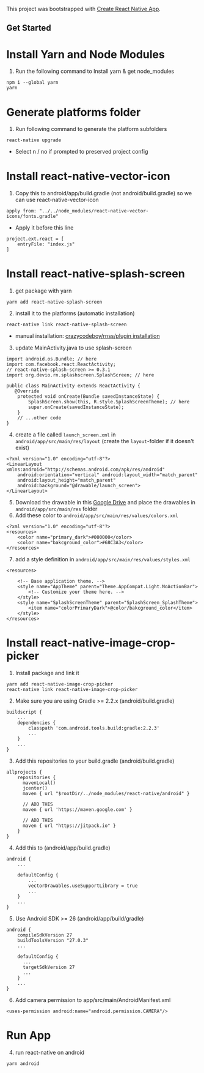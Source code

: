 This project was bootstrapped with [Create React Native App](https://github.com/react-community/create-react-native-app).

## Get Started

# Install Yarn and Node Modules
1. Run the following command to Install yarn & get node_modules
```
npm i --global yarn
yarn
```

# Generate platforms folder
1. Run following command to generate the platform subfolders
```
react-native upgrade
```
 - Select n / no if prompted to preserved project config

# Install react-native-vector-icon
1. Copy this to android/app/build.gradle (not android/build.gradle) so we can use react-native-vector-icon
```
apply from: "../../node_modules/react-native-vector-icons/fonts.gradle"

```
 - Apply it before this line
```
project.ext.react = [
    entryFile: "index.js"
]
``` 

# Install react-native-splash-screen
1.  get package with yarn
```
yarn add react-native-splash-screen
```
2. install it to the platforms (automatic installation)
```
react-native link react-native-splash-screen
```
- manual installation: [crazycodeboy/rnss/plugin installation](https://github.com/crazycodeboy/react-native-splash-screen#second-stepplugin-installation)
3. update MainActivity.java to use splash-screen
```
import android.os.Bundle; // here
import com.facebook.react.ReactActivity;
// react-native-splash-screen >= 0.3.1
import org.devio.rn.splashscreen.SplashScreen; // here

public class MainActivity extends ReactActivity {
   @Override
    protected void onCreate(Bundle savedInstanceState) {
        SplashScreen.show(this, R.style.SplashScreenTheme); // here
        super.onCreate(savedInstanceState);
    }
    // ...other code
}
```
4. create a file called `launch_screen.xml` in `android/app/src/main/res/layout` (create the `layout`-folder if it doesn't exist)
```
<?xml version="1.0" encoding="utf-8"?>
<LinearLayout xmlns:android="http://schemas.android.com/apk/res/android"
    android:orientation="vertical" android:layout_width="match_parent"
    android:layout_height="match_parent"
    android:background="@drawable/launch_screen">
</LinearLayout>
```
5. Download the drawable in this [Google Drive](https://drive.google.com/file/d/10J8kh0oEsbC1bRo9ysSgbQitmXGKmp9F/view) and place the drawables in `android/app/src/main/res` folder
6. Add these color to `android/app/src/main/res/values/colors.xml`
```
<?xml version="1.0" encoding="utf-8"?>
<resources>
    <color name="primary_dark">#000000</color>
    <color name="bakcground_color">#68C3A3</color>
</resources>
```
7. add a style definition in `android/app/src/main/res/values/styles.xml`
```
<resources>

    <!-- Base application theme. -->
    <style name="AppTheme" parent="Theme.AppCompat.Light.NoActionBar">
        <!-- Customize your theme here. -->
    </style>
    <style name="SplashScreenTheme" parent="SplashScreen_SplashTheme">
        <item name="colorPrimaryDark">@color/bakcground_color</item>
    </style>
</resources>
```

# Install react-native-image-crop-picker
1. Install package and link it
```
yarn add react-native-image-crop-picker
react-native link react-native-image-crop-picker
```
2. Make sure you are using Gradle >= 2.2.x (android/build.gradle)
```
buildscript {
    ...
    dependencies {
        classpath 'com.android.tools.build:gradle:2.2.3'
        ...
    }
    ...
}
```
3. Add this repositories to your build.gradle (android/build.gradle)
```
allprojects {
    repositories {
      mavenLocal()
      jcenter()
      maven { url "$rootDir/../node_modules/react-native/android" }

      // ADD THIS
      maven { url 'https://maven.google.com' }

      // ADD THIS
      maven { url "https://jitpack.io" }
    }
}
```
4. Add this to (android/app/build.gradle)
```
android {
    ...

    defaultConfig {
        ...
        vectorDrawables.useSupportLibrary = true
        ...
    }
    ...
}
```
5. Use Android SDK >= 26 (android/app/build/gradle)
```
android {
    compileSdkVersion 27
    buildToolsVersion "27.0.3"
    ...
    
    defaultConfig {
      ...
      targetSdkVersion 27
      ...
    }
    ...
}
```
6. Add camera permission to app/src/main/AndroidManifest.xml
```
<uses-permission android:name="android.permission.CAMERA"/>
```


# Run App
4. run react-native on android
```
yarn android
```